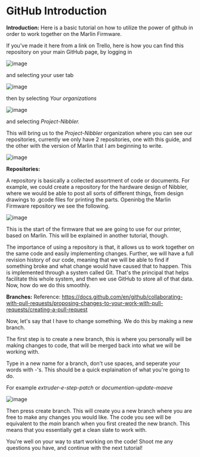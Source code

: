 # GitHub Introduction

**Introduction:**
Here is a basic tutorial on how to utilize the power of github in order to work together on the Marlin Firmware.

If you've made it here from a link on Trello, here is how you can find this repository on your main GitHub page, by logging in

![image](https://user-images.githubusercontent.com/90474549/137003794-5f41ad33-50f9-4693-95df-2fb25f710875.png)

and selecting your user tab

![image](https://user-images.githubusercontent.com/90474549/137003892-b40e4405-8606-49a5-b8cb-fee4e83dede1.png)

then by selecting *Your organizations*

![image](https://user-images.githubusercontent.com/90474549/137003956-e4452a5c-592f-4fd9-b01f-29549034063d.png)

and selecting *Project-Nibbler.*

This will bring us to the *Project-Nibbler* organization where you can see our repositories, currently we only have 2 repositories, one with this guide, and the other with the version of Marlin that I am beginning to write.

![image](https://user-images.githubusercontent.com/90474549/137004261-dfd2d964-be92-4169-a084-c2477e2f5059.png)

**Repositories:**

A repository is basically a collected assortment of code or documents. For example, we could create a repository for the hardware design of Nibbler, where we would be able to post all sorts of different things, from design drawings to .gcode files for printing the parts. Openinbg the Marlin Firmware repository we see the following.

![image](https://user-images.githubusercontent.com/90474549/137004857-1f17c694-817b-4506-93b5-7ed646a11919.png)

This is the start of the firmware that we are going to use for our printer, based on Marlin. This will be explained in another tutorial, though.

The importance of using a repository is that, it allows us to work together on the same code and easily implementing changes. Further, we will have a full revision history of our code, meaning that we will be able to find if something broke and what change would have caused that to happen. This is implemented through a system called Git. That's the principal that helps facilitate this whole system, and then we use GitHub to store all of that data. Now, how do we do this smoothly.

**Branches:** Reference: https://docs.github.com/en/github/collaborating-with-pull-requests/proposing-changes-to-your-work-with-pull-requests/creating-a-pull-request

Now, let's say that I have to change something. We do this by making a new branch.

The first step is to create a new branch, this is where you personally will be making changes to code, that will be merged back into what we will be working with.

Type in a new name for a branch, don't use spaces, and seperate your words with -'s. This should be a quick explaination of what you're going to do.

For example *extruder-e-step-patch* or *documention-update-maeve*

![image](https://user-images.githubusercontent.com/90474549/137006671-f9b62861-df24-4de2-bc57-a827e013a6be.png)

Then press create branch. This will create you a new branch where you are free to make any changes you would like. The code you see will be equivalent to the *main* branch when you first created the new branch. This means that you essentially get a clean slate to work with. 

You're well on your way to start working on the code! Shoot me any questions you have, and continue with the next tutorial!


